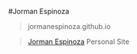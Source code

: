 #Jorman Espinoza
> jormanespinoza.github.io

>[Jorman Espinoza](https://jormanespinoza.com/ "Jorman Espinoza")
>Personal Site
